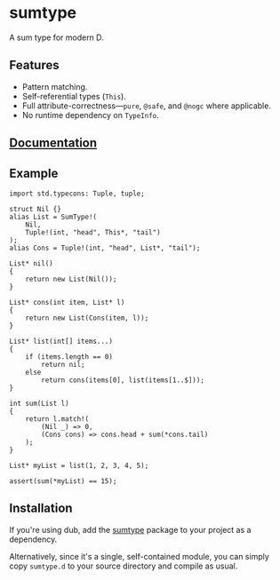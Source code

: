 sumtype
=======

A sum type for modern D.

Features
--------

- Pattern matching.
- Self-referential types (`This`).
- Full attribute-correctness—`pure`, `@safe`, and `@nogc` where applicable.
- No runtime dependency on `TypeInfo`.

[Documentation][docs]
---------------------

[docs]: https://pbackus.github.io/sumtype/

Example
-------

    import std.typecons: Tuple, tuple;

    struct Nil {}
    alias List = SumType!(
        Nil,
        Tuple!(int, "head", This*, "tail")
    );
    alias Cons = Tuple!(int, "head", List*, "tail");

    List* nil()
    {
        return new List(Nil());
    }

    List* cons(int item, List* l)
    {
        return new List(Cons(item, l));
    }

    List* list(int[] items...)
    {
        if (items.length == 0)
            return nil;
        else
            return cons(items[0], list(items[1..$]));
    }

    int sum(List l)
    {
        return l.match!(
            (Nil _) => 0,
            (Cons cons) => cons.head + sum(*cons.tail)
        );
    }

    List* myList = list(1, 2, 3, 4, 5);

    assert(sum(*myList) == 15);


Installation
------------

If you're using dub, add the [sumtype](https://code.dlang.org/packages/sumtype)
package to your project as a dependency.

Alternatively, since it's a single, self-contained module, you can simply copy
`sumtype.d` to your source directory and compile as usual.
